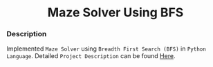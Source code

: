 <h1 align="center">Maze Solver Using BFS</h1>

### Description
Implemented `Maze Solver` using `Breadth First Search (BFS)` in `Python Language`. Detailed `Project Description` can be found [Here](https://github.com/SameetAsadullah/Maze-Solver-Using-BFS/blob/main/Project%20Statement.pdf).
